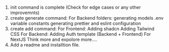 1. init command is complete (Check for edge cases or any other improvemnts)
2. create generate command: 
    For Backend folders:
        generating models
        .env variable constants
        generating prettier and eslint configuration
3. create add command:
    For Frontend: 
        Adding shadcn
        Adding Tailwind CSS
    For Backend:
        Adding Auth template (Backend + Frontend)
    For NextJS
        Think more and expolore more....
4. Add a readme and installtion file.